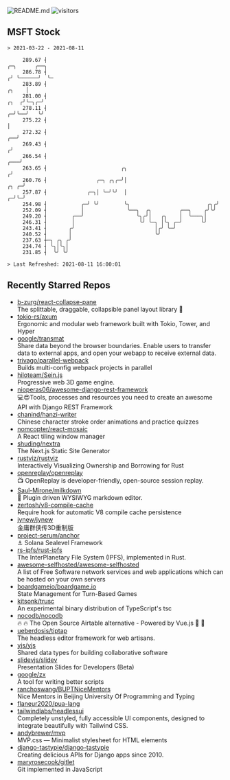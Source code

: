 ![README.md](https://github.com/Gerhut/Gerhut/workflows/README.md/badge.svg)
![visitors](https://visitors.vercel.app/Gerhut/Gerhut?token=8cf69d1f6813d272ef062726b6070c9be4ff72038cfe5a7ded7384a8da65d866)

## MSFT Stock

```
> 2021-03-22 - 2021-08-11

     289.67 ┤                                                                                     ╭─╮      ╭──╮  
     286.78 ┤                                                                                    ╭╯ ╰──────╯  ╰─ 
     283.89 ┤                                                                              ╭╮    │               
     281.00 ┤                                                                         ╭╮  ╭╯╰─╮╭─╯               
     278.11 ┤                                                                       ╭─╯╰──╯   ╰╯                 
     275.22 ┤                                                                       │                            
     272.32 ┤                                                                    ╭──╯                            
     269.43 ┤                                                                   ╭╯                               
     266.54 ┤                                                               ╭───╯                                
     263.65 ┤                        ╭╮                                    ╭╯                                    
     260.76 ┤                ╭─╮ ╭╮╭─╯│                               ╭╮ ╭─╯                                     
     257.87 ┤             ╭─╮│ ╰─╯╰╯  │                             ╭─╯╰─╯                                       
     254.98 ┤           ╭─╯ ╰╯        ╰╮                         ╭╮╭╯                                            
     252.09 ┤           │              ╰──╮  ╭╮         ╭──╮    ╭╯╰╯                                             
     249.20 ┤        ╭──╯                 ╰╮╭╯│   ╭╮    │  ╰───╮│                                                
     246.31 ┤        │                     ╰╯ ╰─╮ │╰╮ ╭─╯      ╰╯                                                
     243.41 ┤       ╭╯                          │╭╯ ╰─╯                                                          
     240.52 ┤       │                           ╰╯                                                               
     237.63 ┼─╮ ╭╮ ╭╯                                                                                            
     234.74 ┤ ╰╮│╰╮│                                                                                             
     231.85 ┤  ╰╯ ╰╯                                                                                             

> Last Refreshed: 2021-08-11 16:00:01
```

## Recently Starred Repos

- [b-zurg/react-collapse-pane](https://github.com/b-zurg/react-collapse-pane)  
  The splittable, draggable, collapsible panel layout library 🎉
- [tokio-rs/axum](https://github.com/tokio-rs/axum)  
  Ergonomic and modular web framework built with Tokio, Tower, and Hyper
- [google/transmat](https://github.com/google/transmat)  
  Share data beyond the browser boundaries. Enable users to transfer data to external apps, and open your webapp to receive external data.
- [trivago/parallel-webpack](https://github.com/trivago/parallel-webpack)  
  Builds multi-config webpack projects in parallel
- [hiloteam/Sein.js](https://github.com/hiloteam/Sein.js)  
  Progressive web 3D game engine.
- [nioperas06/awesome-django-rest-framework](https://github.com/nioperas06/awesome-django-rest-framework)  
   💻😍Tools, processes and resources you need to create an awesome API with Django REST Framework
- [chanind/hanzi-writer](https://github.com/chanind/hanzi-writer)  
  Chinese character stroke order animations and practice quizzes
- [nomcopter/react-mosaic](https://github.com/nomcopter/react-mosaic)  
  A React tiling window manager
- [shuding/nextra](https://github.com/shuding/nextra)  
  The Next.js Static Site Generator
- [rustviz/rustviz](https://github.com/rustviz/rustviz)  
  Interactively Visualizing Ownership and Borrowing for Rust
- [openreplay/openreplay](https://github.com/openreplay/openreplay)  
  :tv: OpenReplay is developer-friendly, open-source session replay.
- [Saul-Mirone/milkdown](https://github.com/Saul-Mirone/milkdown)  
  🍼 Plugin driven WYSIWYG  markdown editor.
- [zertosh/v8-compile-cache](https://github.com/zertosh/v8-compile-cache)  
  Require hook for automatic V8 compile cache persistence
- [jynew/jynew](https://github.com/jynew/jynew)  
  金庸群侠传3D重制版
- [project-serum/anchor](https://github.com/project-serum/anchor)  
  ⚓ Solana Sealevel Framework
- [rs-ipfs/rust-ipfs](https://github.com/rs-ipfs/rust-ipfs)  
  The InterPlanetary File System (IPFS), implemented in Rust.
- [awesome-selfhosted/awesome-selfhosted](https://github.com/awesome-selfhosted/awesome-selfhosted)  
  A list of Free Software network services and web applications which can be hosted on your own servers
- [boardgameio/boardgame.io](https://github.com/boardgameio/boardgame.io)  
  State Management for Turn-Based Games
- [kitsonk/trusc](https://github.com/kitsonk/trusc)  
  An experimental binary distribution of TypeScript's tsc
- [nocodb/nocodb](https://github.com/nocodb/nocodb)  
  🔥 🔥  The Open Source Airtable alternative  - Powered by Vue.js 🚀 🚀  
- [ueberdosis/tiptap](https://github.com/ueberdosis/tiptap)  
  The headless editor framework for web artisans.
- [yjs/yjs](https://github.com/yjs/yjs)  
  Shared data types for building collaborative software
- [slidevjs/slidev](https://github.com/slidevjs/slidev)  
  Presentation Slides for Developers (Beta)
- [google/zx](https://github.com/google/zx)  
  A tool for writing better scripts
- [ranchoswang/BUPTNiceMentors](https://github.com/ranchoswang/BUPTNiceMentors)  
  Nice Mentors in Beijing University Of Programming and Typing 
- [flaneur2020/pua-lang](https://github.com/flaneur2020/pua-lang)  
- [tailwindlabs/headlessui](https://github.com/tailwindlabs/headlessui)  
  Completely unstyled, fully accessible UI components, designed to integrate beautifully with Tailwind CSS.
- [andybrewer/mvp](https://github.com/andybrewer/mvp)  
  MVP.css — Minimalist stylesheet for HTML elements
- [django-tastypie/django-tastypie](https://github.com/django-tastypie/django-tastypie)  
  Creating delicious APIs for Django apps since 2010.
- [maryrosecook/gitlet](https://github.com/maryrosecook/gitlet)  
  Git implemented in JavaScript
